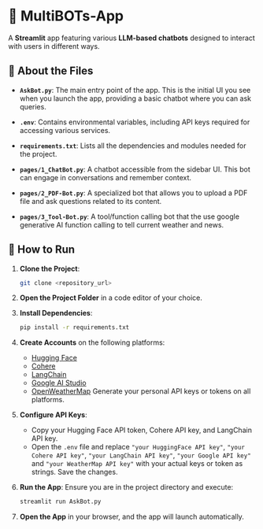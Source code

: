 # 🤖 MultiBOTs-App

A **Streamlit** app featuring various **LLM-based chatbots** designed to interact with users in different ways.

## 📂 About the Files

- **`AskBot.py`**: The main entry point of the app. This is the initial UI you see when you launch the app, providing a basic chatbot where you can ask queries.

- **`.env`**: Contains environmental variables, including API keys required for accessing various services.

- **`requirements.txt`**: Lists all the dependencies and modules needed for the project.

- **`pages/1_ChatBot.py`**: A chatbot accessible from the sidebar UI. This bot can engage in conversations and remember context.

- **`pages/2_PDF-Bot.py`**: A specialized bot that allows you to upload a PDF file and ask questions related to its content.
  
- **`pages/3_Tool-Bot.py`**: A tool/function calling bot that the use google generative AI function calling to tell current weather and news.

## 🚀 How to Run

1. **Clone the Project**:
   ```bash
   git clone <repository_url>
   ```

2. **Open the Project Folder** in a code editor of your choice.

3. **Install Dependencies**:
   ```bash
   pip install -r requirements.txt
   ```

4. **Create Accounts** on the following platforms:
   - [Hugging Face](https://huggingface.co/)
   - [Cohere](https://cohere.com/)
   - [LangChain](https://www.langchain.com/)
   - [Google AI Studio](https://ai.google.dev/aistudio)
   - [OpenWeatherMap](https://openweathermap.org/)
   Generate your personal API keys or tokens on all platforms.

5. **Configure API Keys**:
   - Copy your Hugging Face API token, Cohere API key, and LangChain API key.
   - Open the `.env` file and replace `"your HuggingFace API key"`, `"your Cohere API key"`, `"your LangChain API key"`, `"your Google API key"` and `"your WeatherMap API key"` with your actual keys or token as strings. Save the changes.

6. **Run the App**:
   Ensure you are in the project directory and execute:
   ```bash
   streamlit run AskBot.py
   ```

7. **Open the App** in your browser, and the app will launch automatically.
